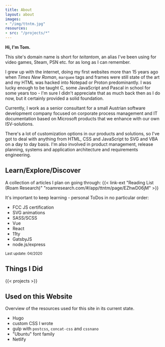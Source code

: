 ```yaml
---
title: About
layout: about
images:
- "/img/ttntm.jpg"
resources:
- src: "/projects/*"
---
```


**Hi, I'm Tom.**

This site's domain name is short for _teitantom_, an alias I've been using for video games, Steam, PSN etc. for as long as I can remember.

I grew up with the internet, doing my first websites more than 15 years ago when _Times New Roman_, `marquee` tags and frames were still state of the art and my HTML was hacked into Notepad or Proton predominantly. I was lucky enough to be taught C, some JavaScript and Pascal in school for some years too - I'm sure I didn't appreciate that as much back then as I do now, but it certainly provided a solid foundation.

Currently, I work as a senior consultant for a small Austrian software development company focused on corporate process management and IT documentation based on Microsoft products that we enhance with our own ISV-solutions.

There's a lot of customization options in our products and solutions, so I've got to deal with anything from HTML, CSS and JavaScript to SVG and VBA on a day to day basis. I'm also involved in product management, release planning, systems and application architecture and requirements engineering.

## Learn/Explore/Discover

A collection of articles I plan on going through: {{< link-ext "Reading List (Roam Research)" "roamresearch.com/#/app/ttntm/page/EZhwD06jM" >}}

It's important to keep learning - personal ToDos in no particular order:

- FCC JS certification
- SVG animations
- SASS/SCSS
- Vue
- React
- 11ty
- GatsbyJS
- node.js/express

<small>Last update: 04/2020</small>

## Things I Did

{{< projects >}}

## Used on this Website

Overview of the resources used for this site in its current state.

- Hugo
- custom CSS I wrote
- gulp with `postcss`, `concat-css` and `cssnano`
- "Ubuntu" font family
- Netlify

